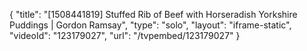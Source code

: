 {
    "title": "[1508441819] Stuffed Rib of Beef with Horseradish Yorkshire Puddings | Gordon Ramsay",
    "type": "solo",
    "layout": "iframe-static",
    "videoId": "123179027",
    "url": "\/tvpembed\/123179027"
}